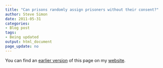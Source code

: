 ```yaml
---
title: "Can prisons randomly assign prisoners without their consent?"
author: Steve Simon
date: 2011-05-31
categories:
- Blog post
tags:
- Being updated
output: html_document
page_update: no
---
```


You can find an [earlier version][sim1] of this page on my [website][sim2].

[sim1]: http://www.pmean.com/11/prisons.html
[sim2]: http://www.pmean.com
